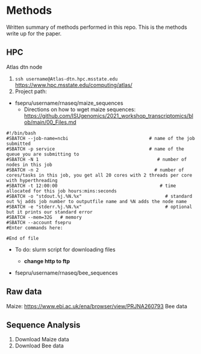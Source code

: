 # Methods

Written summary of methods performed in this repo. This is the methods write up for the paper.

## HPC
Atlas dtn node
1. `ssh username@Atlas-dtn.hpc.msstate.edu`
https://www.hpc.msstate.edu/computing/atlas/
2. Project path:
* fsepru/username/rnaseq/maize_sequences
  * Directions on how to wget maize sequences: https://github.com/ISUgenomics/2021_workshop_transcriptomics/blob/main/00_Files.md
```
#!/bin/bash
#SBATCH --job-name=ncbi                              # name of the job submitted
#SBATCH -p service                                   # name of the queue you are submitting to
#SBATCH -N 1                                            # number of nodes in this job
#SBATCH -n 2                                           # number of cores/tasks in this job, you get all 20 cores with 2 threads per core with hyperthreading
#SBATCH -t 12:00:00                                      # time allocated for this job hours:mins:seconds
#SBATCH -o "stdout.%j.%N.%x"                               # standard out %j adds job number to outputfile name and %N adds the node name
#SBATCH -e "stderr.%j.%N.%x"                               # optional but it prints our standard error
#SBATCH --mem=32G   # memory
#SBATCH --account fsepru
#Enter commands here:

#End of file
```
* To do: slurm script for downloading files

  * **change http to ftp**
* fsepru/username/rnaseq/bee_sequences


## Raw data
Maize: https://www.ebi.ac.uk/ena/browser/view/PRJNA260793
Bee data


## Sequence Analysis
1. Download Maize data
2. Download Bee data
